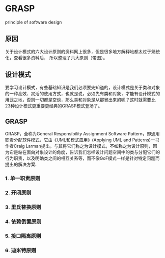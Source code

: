 # GRASP
principle of software design

## 原因
关于设计模式的六大设计原则的资料网上很多，但是很多地方解释地都太过于笼统化，查看很多资料后， 所以整理了六大原则（带图）。

## 设计模式
要学习设计模式，有些基础知识是我们必须要先知道的，设计模式是关于类和对象的一种高效、灵活的使用方式，也就是说，必须先有类和对象，才能有设计模式的用武之地，否则一切都是空谈，那么类和对象是从那冒出来的呢？这时就需要比23种设计模式更重要更经典的GRASP模式登场了。

## GRASP
GRASP，全称为General Responsibility Assignment Software Pattern，即通用职责分配软件模式，它由《UML和模式应用》(Applying UML and Patterns)一书作者Craig Larman提出。与其将它们称之为设计模式，不如称之为设计原则，因为它是站在面向对象设计的角度，告诉我们怎样设计问题空间中的类与分配它们的行为职责，以及明确类之间的相互关系等，而不像GoF模式一样是针对特定问题而提出的解决方案.

### 1. 单一职责原则
### 2. 开闭原则
### 3. 里氏替换原则
### 4. 依赖倒置原则
### 5. 接口隔离原则
### 6. 迪米特原则
